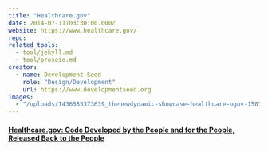 ```yaml
---
title: "Healthcare.gov"
date: 2014-07-11T03:30:00.000Z
website: https://www.healthcare.gov/
repo:
related_tools:
  - tool/jekyll.md
  - tool/proseio.md
creator:
  - name: Development Seed
    role: "Design/Development"
    url: https://www.developmentseed.org
images:
  - "/uploads/1436585373639_thenewdynamic-showcase-healthcare-ogov-150710.jpg"
---
```


#### [Healthcare.gov: Code Developed by the People and for the People, Released Back to the People](http://www.theatlantic.com/technology/archive/2013/06/healthcaregov-code-developed-by-the-people-and-for-the-people-released-back-to-the-people/277295/)
